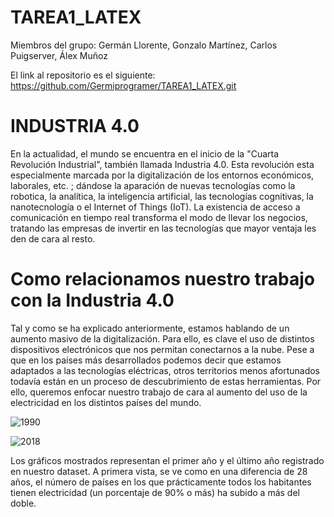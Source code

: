 # TAREA1_LATEX

Miembros del grupo: Germán Llorente, Gonzalo Martínez, Carlos Puigserver, Álex Muñoz

El link al repositorio es el siguiente: https://github.com/Germiprogramer/TAREA1_LATEX.git

# INDUSTRIA 4.0

En la actualidad, el mundo se encuentra en el inicio de la "Cuarta Revolución Industrial", también llamada Industria 4.0. Esta revolución esta especialmente marcada por la digitalización de los entornos económicos, laborales, etc. ; dándose la aparación de nuevas tecnologías como la robotica, la analítica, la inteligencia artificial, las tecnologías cognitivas, la nanotecnología o el Internet of Things (IoT). La existencia de acceso a comunicación en tiempo real transforma el modo de llevar los negocios, tratando las empresas de invertir en las tecnologías que mayor ventaja les den de cara al resto.

# Como relacionamos nuestro trabajo con la Industria 4.0

Tal y como se ha explicado anteriormente, estamos hablando de un aumento masivo de la digitalización. Para ello, es clave el uso de distintos dispositivos electrónicos que nos permitan conectarnos a la nube. Pese a que en los países más desarrollados podemos decir que estamos adaptados a las tecnologías eléctricas, otros territorios menos afortunados todavía están en un proceso de descubrimiento de estas herramientas. Por ello, queremos enfocar nuestro trabajo de cara al aumento del uso de la electricidad en los distintos países del mundo.

![1990](https://user-images.githubusercontent.com/91720991/190913648-11d2a935-a271-45bf-a212-5f591e010ea1.png)

![2018](https://user-images.githubusercontent.com/91720991/190913659-b4a6e9f7-937e-4784-a929-68fadb5230ad.png)

Los gráficos mostrados representan el primer año y el último año registrado en nuestro dataset. A primera vista, se ve como en una diferencia de 28 años, el número de países en los que prácticamente todos los habitantes tienen electricidad (un porcentaje de 90% o más) ha subido a más del doble.
